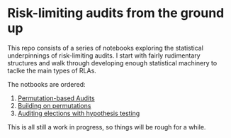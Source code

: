 # Risk-limiting audits from the ground up

This repo consists of a series of notebooks exploring the statistical underpinnings of risk-limiting audits. I start with fairly rudimentary structures and walk through developing enough statistical machinery to taclke the main types of RLAs. 


The notbooks are ordered:
1. [Permutation-based Audits](https://github.com/umbernhard/rlamath/blob/main/Permutation-based%20Audits.ipynb)
2. [Building on permutations](https://github.com/umbernhard/rlamath/blob/main/Building%20on%20permutations---the%20Central%20Limit%20Theorem.ipynb)
3. [Auditing elections with hypothesis testing](https://github.com/umbernhard/rlamath/blob/main/Auditing%20Elections%20with%20Hypothesis%20Tests.ipynb)

This is all still a work in progress, so things will be rough for a while. 
